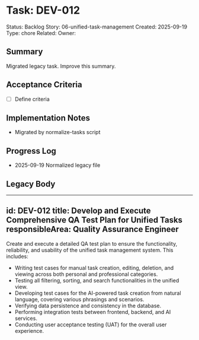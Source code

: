 # Task: DEV-012
Status: Backlog
Story: 06-unified-task-management
Created: 2025-09-19
Type: chore
Related:
Owner:

## Summary
Migrated legacy task. Improve this summary.

## Acceptance Criteria
- [ ] Define criteria

## Implementation Notes
- Migrated by normalize-tasks script

## Progress Log
- 2025-09-19 Normalized legacy file

## Legacy Body

---
id: DEV-012
title: Develop and Execute Comprehensive QA Test Plan for Unified Tasks
responsibleArea: Quality Assurance Engineer
---
Create and execute a detailed QA test plan to ensure the functionality, reliability, and usability of the unified task management system. This includes:
*   Writing test cases for manual task creation, editing, deletion, and viewing across both personal and professional categories.
*   Testing all filtering, sorting, and search functionalities in the unified view.
*   Developing test cases for the AI-powered task creation from natural language, covering various phrasings and scenarios.
*   Verifying data persistence and consistency in the database.
*   Performing integration tests between frontend, backend, and AI services.
*   Conducting user acceptance testing (UAT) for the overall user experience.
